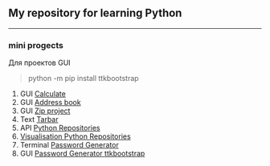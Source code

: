 ## My repository for learning Python
***
### mini progects

Для проектов GUI
> python -m pip install ttkbootstrap

1. GUI [Calculate](https://github.com/muromtsev/learning_python/blob/master/other/calc_ttkbootstrap.py)
2. GUI [Address book](https://github.com/muromtsev/learning_python/blob/master/other/Address_book.py)
3. GUI [Zip project](https://github.com/muromtsev/learning_python/blob/master/other/project_zip.py)
4. Text [Tarbar](https://github.com/muromtsev/learning_python/blob/master/other/tarbar.py)
5. API [Python Repositories](https://github.com/muromtsev/learning_python/blob/master/other/python_repos.py)
6. [Visualisation Python Repositories](https://github.com/muromtsev/learning_python/blob/master/other/python_repos.svg)
7. Terminal [Password Generator](https://github.com/muromtsev/learning_python/blob/master/other/pwdgen_terminal.py)
8. GUI [Password Generator ttkbootstrap](https://github.com/muromtsev/learning_python/blob/master/other/pwdgen_ttkbootstrap.py)

